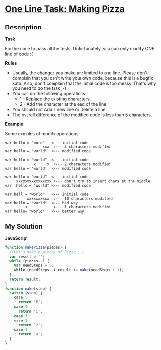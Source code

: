 # [One Line Task: Making Pizza](https://www.codewars.com/kata/58dbb9b82f449e134a000119)

## Description

**Task**

Fix the code to pass all the tests. Unfortunately, you can only modify ONE line of code :(

**Rules**

- Usually, the changes you make are limited to one line. Please don't complain that you can't write your own code, because this is a bugfix kata. Also, don't complain that the initial code is too messy. That's why you need to do the task ;-)
- You can do the following operations:
  - 1 - Replace the existing characters.
  - 2 - Add the character at the end of the line.
- You should not Add a new line or Delete a line.
- The overall difference of the modified code is less than 5 characters.

**Example**

Some exmples of modify operations:

```
var hello = "word"   <--- initial code
                 xxx  <--- 3 characters modified
var hello = "world"  <--- modified code

var hello = "world"  <--- initial code
             x     x  <--- 2 characters modified
var hello = 'world'  <--- modified code

var hello = "world"  <--- initial code
     xxxxxxxxxxxxxxxx <--- don't try to insert chars at the middle
var  hello = "world" <--- modified code

var hell = "world"   <--- initial code
          xxxxxxxxxx  <--- 10 characters modified
var hello = "world"  <--- bad way
         x            <--- 1 characters modified
var hello= "world"   <--- better way
```

## My Solution

**JavaScript**

```js
function makePizza(pieces) {
  //Let's make n pieces of Pizza ;-)
  var result = '';
  while (pieces--) {
    var needSteps = 5;
    while (needSteps--) result += make(needSteps + 1);
  }
  return result;
}
function make(step) {
  switch (step) {
    case 5:
      return 'P';
    case 4:
      return 'i';
    case 3:
    case 2:
      return 'z';
    case 1:
      return 'a';
  }
}
```
